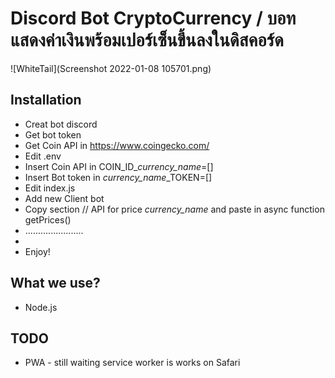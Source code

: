 # Discord Bot CryptoCurrency / บอทแสดงค่าเงินพร้อมเปอร์เซ็นขึ้นลงในดิสคอร์ด

![WhiteTail](Screenshot 2022-01-08 105701.png)

## Installation
- Creat bot discord
- Get bot token
- Get Coin API in https://www.coingecko.com/
- Edit .env
- Insert Coin API in COIN_ID_*currency_name*=[]
- Insert Bot token in *currency_name*_TOKEN=[]
- Edit index.js
- Add new Client bot
- Copy section // API for price *currency_name* and paste in async function getPrices()
- .......................
-
- Enjoy!

## What we use?
* Node.js

## TODO

* PWA - still waiting service worker is works on Safari

